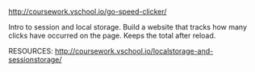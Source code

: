 http://coursework.vschool.io/go-speed-clicker/

Intro to session and local storage. Build a website that tracks how many clicks have occurred on the page. Keeps the total after reload.

RESOURCES:
http://coursework.vschool.io/localstorage-and-sessionstorage/
